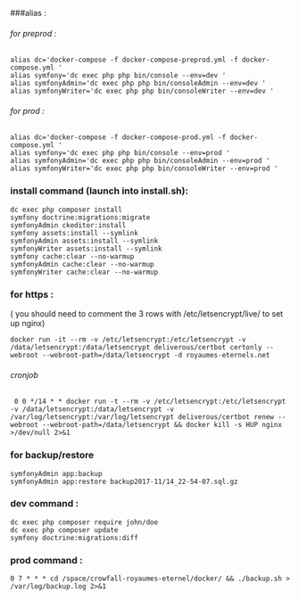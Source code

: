 ###alias : 

###### for preprod :

````
alias dc='docker-compose -f docker-compose-preprod.yml -f docker-compose.yml '
alias symfony='dc exec php php bin/console --env=dev '
alias symfonyAdmin='dc exec php php bin/consoleAdmin --env=dev '
alias symfonyWriter='dc exec php php bin/consoleWriter --env=dev '
````

###### for prod :

````
alias dc='docker-compose -f docker-compose-prod.yml -f docker-compose.yml '
alias symfony='dc exec php php bin/console --env=prod '
alias symfonyAdmin='dc exec php php bin/consoleAdmin --env=prod '
alias symfonyWriter='dc exec php php bin/consoleWriter --env=prod '
````

### install command (launch into install.sh):

````
dc exec php composer install
symfony doctrine:migrations:migrate
symfonyAdmin ckeditor:install
symfony assets:install --symlink
symfonyAdmin assets:install --symlink
symfonyWriter assets:install --symlink
symfony cache:clear --no-warmup
symfonyAdmin cache:clear --no-warmup
symfonyWriter cache:clear --no-warmup
````

### for https : 

( you should need to comment the 3 rows with /etc/letsencrypt/live/ to set up nginx)

````
docker run -it --rm -v /etc/letsencrypt:/etc/letsencrypt -v /data/letsencrypt:/data/letsencrypt deliverous/certbot certonly --webroot --webroot-path=/data/letsencrypt -d royaumes-eternels.net
````
###### cronjob

````
 0 0 */14 * * docker run -t --rm -v /etc/letsencrypt:/etc/letsencrypt -v /data/letsencrypt:/data/letsencrypt -v /var/log/letsencrypt:/var/log/letsencrypt deliverous/certbot renew --webroot --webroot-path=/data/letsencrypt && docker kill -s HUP nginx >/dev/null 2>&1
````

### for backup/restore

````
symfonyAdmin app:backup
symfonyAdmin app:restore backup2017-11/14_22-54-07.sql.gz
````

### dev command :


````
dc exec php composer require john/doe
dc exec php composer update
symfony doctrine:migrations:diff 
````

### prod command : 

````
0 7 * * * cd /space/crowfall-royaumes-eternel/docker/ && ./backup.sh > /var/log/backup.log 2>&1
````